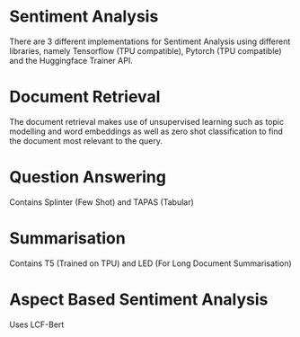 # Sentiment Analysis

There are 3 different implementations for Sentiment Analysis using different libraries, namely Tensorflow (TPU compatible), Pytorch (TPU compatible) and the Huggingface Trainer API.

# Document Retrieval

The document retrieval makes use of unsupervised learning such as topic modelling and word embeddings as well as zero shot classification to find the document most relevant to the query. 

# Question Answering

Contains Splinter (Few Shot) and TAPAS (Tabular)

# Summarisation

Contains T5 (Trained on TPU) and LED (For Long Document Summarisation)

# Aspect Based Sentiment Analysis

Uses LCF-Bert